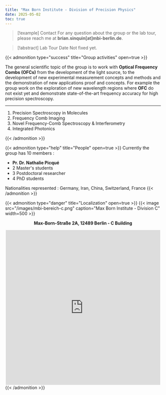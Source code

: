 ```yaml
---
title: "Max Born Institute - Division of Precision Physics"
date: 2025-05-02
toc: true
---
```


> [!example] Contact
>  For any question about the group or the lab tour, please reach me at **brian.sinquin[at]mbi-berlin.de**.

> [!abstract] Lab Tour Date
<i class="fa-solid fa-cog fa-spin"></i> Not fixed yet.

{{< admonition type="success" title="Group activities" open=true >}}

The general scientific topic of the group is to work with **Optical Frequency Combs (OFCs)** from the development of the light source, to the development of new experimental measurement concepts and methods and the demonstration of new applications proof and concepts. For example the group work on the exploration of new wavelength regions where **OFC** do not exist yet and demonstrate state-of-the-art frequency accuracy for high precision spectroscopy.

---
1. Precision Spectroscopy in Molecules
2. Frequency Comb Imaging
3. Novel Frequency-Comb Spectroscopy & Interferometry
4. Integrated Photonics

{{< /admonition >}}

{{< admonition type="help" title="People" open=true >}}
Currently the group has 10 members :

* **Pr. Dr. Nathalie Picqué**
* 2 Master's students
* 3 Postdoctoral researcher
* 4 PhD students

Nationalities represented : Germany, Iran, China, Switzerland, France
{{< /admonition >}}



{{< admonition type="danger" title="Localization" open=true >}}
{{< image src="/images/mbi-bereich-c.png" caption="Max Born Institute - Division C" width=500 >}}
<center><p><b>Max-Born-Straße 2A, 12489 Berlin - C Building</b></p></center>
<center>  <div style="text-decoration:none; overflow:hidden;max-width:100%;width:500px;height:500px;"><div id="my-map-canvas" style="height:100%; width:100%;max-width:100%;"><iframe style="height:100%;width:100%;border:0;" frameborder="0" src="https://www.google.com/maps/embed/v1/place?q=52.4305+13.52644&key=AIzaSyBFw0Qbyq9zTFTd-tUY6dZWTgaQzuU17R8"></iframe></div><a class="googlecoder" rel="nofollow" href="https://www.bootstrapskins.com/themes" id="grab-map-data">premium bootstrap themes</a><style>#my-map-canvas img.text-marker{max-width:none!important;background:none!important;}img{max-width:none}</style></div></center>
{{< /admonition >}}



